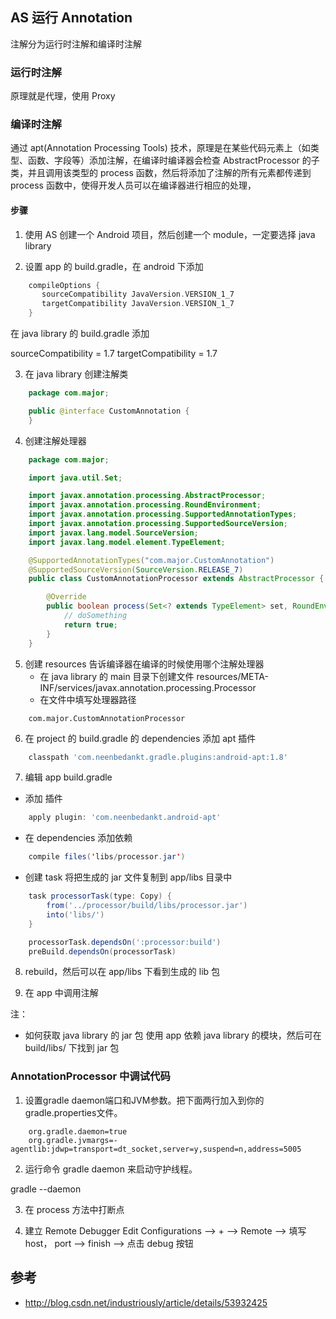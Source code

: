 ## AS 运行 Annotation

注解分为运行时注解和编译时注解

### 运行时注解

原理就是代理，使用 Proxy 




### 编译时注解

通过 apt(Annotation Processing Tools) 技术，原理是在某些代码元素上（如类型、函数、字段等）添加注解，在编译时编译器会检查 AbstractProcessor 的子类，并且调用该类型的 process 函数，然后将添加了注解的所有元素都传递到 process 函数中，使得开发人员可以在编译器进行相应的处理，


#### 步骤

1. 使用 AS 创建一个 Android 项目，然后创建一个 module，一定要选择 java library


2. 设置 app 的 build.gradle，在 android 下添加
```gradle
	compileOptions {
	   sourceCompatibility JavaVersion.VERSION_1_7
	   targetCompatibility JavaVersion.VERSION_1_7
	}
```
在 java library 的 build.gradle 添加

sourceCompatibility = 1.7
targetCompatibility = 1.7

3. 在 java library 创建注解类

```java
	package com.major;

	public @interface CustomAnnotation {
	}
```

4. 创建注解处理器
```java
	package com.major;

	import java.util.Set;

	import javax.annotation.processing.AbstractProcessor;
	import javax.annotation.processing.RoundEnvironment;
	import javax.annotation.processing.SupportedAnnotationTypes;
	import javax.annotation.processing.SupportedSourceVersion;
	import javax.lang.model.SourceVersion;
	import javax.lang.model.element.TypeElement;

	@SupportedAnnotationTypes("com.major.CustomAnnotation")
	@SupportedSourceVersion(SourceVersion.RELEASE_7)
	public class CustomAnnotationProcessor extends AbstractProcessor {

		@Override
		public boolean process(Set<? extends TypeElement> set, RoundEnvironment roundEnv) {
			// doSomething
			return true;
		}
	}
```

5. 创建 resources 告诉编译器在编译的时候使用哪个注解处理器
    * 在 java library 的 main 目录下创建文件 resources/META-INF/services/javax.annotation.processing.Processor
	* 在文件中填写处理器路径
```
	com.major.CustomAnnotationProcessor
```
6. 在 project 的 build.gradle 的 dependencies 添加 apt 插件
```gradle
	classpath 'com.neenbedankt.gradle.plugins:android-apt:1.8'
```
7. 编辑 app build.gradle 

* 添加 插件
```gradle
	apply plugin: 'com.neenbedankt.android-apt'
```
* 在 dependencies 添加依赖
```java
	compile files('libs/processor.jar')
```

* 创建 task 将把生成的 jar 文件复制到 app/libs 目录中
```gradle
	task processorTask(type: Copy) {
		from('../processor/build/libs/processor.jar')
		into('libs/')
	}

	processorTask.dependsOn(':processor:build')
	preBuild.dependsOn(processorTask)
```

8. rebuild，然后可以在 app/libs 下看到生成的 lib 包


9. 在 app 中调用注解


注：
 * 如何获取 java library 的 jar 包
 使用 app 依赖 java library 的模块，然后可在 build/libs/ 下找到 jar 包


### AnnotationProcessor 中调试代码
1. 设置gradle daemon端口和JVM参数。把下面两行加入到你的gradle.properties文件。
```
	org.gradle.daemon=true
	org.gradle.jvmargs=-agentlib:jdwp=transport=dt_socket,server=y,suspend=n,address=5005
```
2. 运行命令 gradle daemon 来启动守护线程。

gradle --daemon

3. 在 process 方法中打断点

4. 建立 Remote Debugger 
 Edit Configurations --> + --> Remote --> 填写 host， port --> finish --> 点击 debug 按钮

 
 
 
 
 
 
 
 
 
 
 
 
 
 
 ## 参考
 
 * http://blog.csdn.net/industriously/article/details/53932425